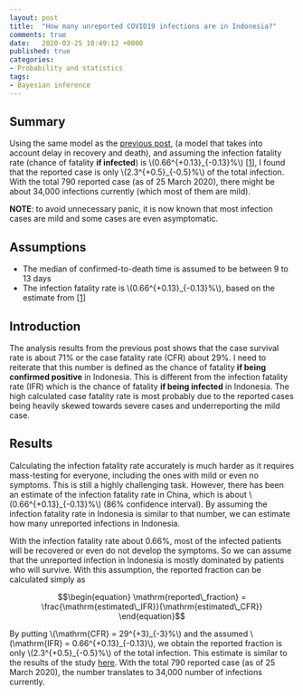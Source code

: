 ```yaml
---
layout: post
title:  "How many unreported COVID19 infections are in Indonesia?"
comments: true
date:   2020-03-25 10:49:12 +0000
published: true
categories:
- Probability and statistics
tags:
- Bayesian inference
---
```


## Summary

Using the same model as the
[previous post](https://mfkasim91.github.io/2020/03/24/survival-rate-covid19-indonesia/),
(a model that takes into account delay in recovery and death), and assuming the
infection fatality rate (chance of fatality **if infected**) is
\\(0.66^{+0.13}\_{-0.13}\%\\) \[[1](https://www.medrxiv.org/content/10.1101/2020.03.09.20033357v1.full.pdf)\],
I found that the reported case is only \\(2.3^{+0.5}\_{-0.5}\%\\) of the total
infection.
With the total 790 reported case (as of 25 March 2020), there might be about
34,000 infections currently (which most of them are mild).

**NOTE**: to avoid unnecessary panic, it is now known that most infection
cases are mild and some cases are even asymptomatic.

## Assumptions

* The median of confirmed-to-death time is assumed to be between 9 to 13 days
* The infection fatality rate is \\(0.66^{+0.13}\_{-0.13}\%\\), based on the
estimate from \[[1](https://www.medrxiv.org/content/10.1101/2020.03.09.20033357v1.full.pdf)\]

## Introduction

The analysis results from the previous post shows that the case survival rate
is about 71% or the case fatality rate (CFR) about 29%.
I need to reiterate that this number is defined as the chance of fatality
**if being confirmed positive** in Indonesia.
This is different from the infection fatality rate (IFR) which is the chance of
fatality **if being infected** in Indonesia.
The high calculated case fatality rate is most probably due to the reported cases
being heavily skewed towards severe cases and underreporting the mild case.

## Results

Calculating the infection fatality rate accurately is much harder as it
requires mass-testing for everyone, including the ones with mild or even no symptoms.
This is still a highly challenging task.
However, there has been an estimate of the infection fatality rate in China,
which is about \\(0.66^{+0.13}\_{-0.13}\%\\) (86% confidence interval).
By assuming the infection fatality rate in Indonesia is similar to that number,
we can estimate how many unreported infections in Indonesia.

With the infection fatality rate about 0.66%, most of the infected patients will
be recovered or even do not develop the symptoms.
So we can assume that the unreported infection in Indonesia is mostly dominated
by patients who will survive.
With this assumption, the reported fraction can be calculated simply as

$$\begin{equation}
\mathrm{reported\_fraction} = \frac{\mathrm{estimated\_IFR}}{\mathrm{estimated\_CFR}}
\end{equation}$$

By putting \\(\mathrm{CFR} = 29^{+3}\_{-3}\%\\) and the assumed
\\(\mathrm{IFR} = 0.66^{+0.13}\_{-0.13}\\), we obtain the reported fraction is
only \\(2.3^{+0.5}\_{-0.5}\%\\) of the total infection.
This estimate is similar to the results of the study
[here](https://cmmid.github.io/topics/covid19/severity/global_cfr_estimates.html).
With the total 790 reported case (as of 25 March 2020), the number translates to
34,000 number of infections currently.
